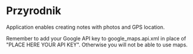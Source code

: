 # Przyrodnik
Application enables creating notes with photos and GPS location.

Remember to add your Google API key to google_maps.api.xml in place of "PLACE HERE YOUR API KEY".
Otherwise you will not be able to use maps.
